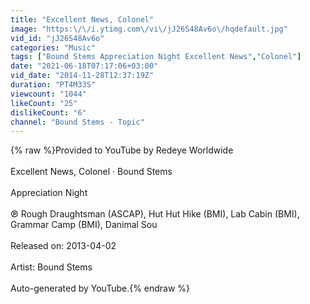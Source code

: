 ```yaml
---
title: "Excellent News, Colonel"
image: "https:\/\/i.ytimg.com\/vi\/jJ26S48Av6o\/hqdefault.jpg"
vid_id: "jJ26S48Av6o"
categories: "Music"
tags: ["Bound Stems Appreciation Night Excellent News","Colonel"]
date: "2021-06-18T07:17:06+03:00"
vid_date: "2014-11-28T12:37:19Z"
duration: "PT4M33S"
viewcount: "1044"
likeCount: "25"
dislikeCount: "6"
channel: "Bound Stems - Topic"
---
```

{% raw %}Provided to YouTube by Redeye Worldwide<br /><br />Excellent News, Colonel · Bound Stems<br /><br />Appreciation Night<br /><br />℗ Rough Draughtsman (ASCAP), Hut Hut Hike (BMI), Lab Cabin (BMI), Grammar Camp (BMI), Danimal Sou<br /><br />Released on: 2013-04-02<br /><br />Artist: Bound Stems<br /><br />Auto-generated by YouTube.{% endraw %}
